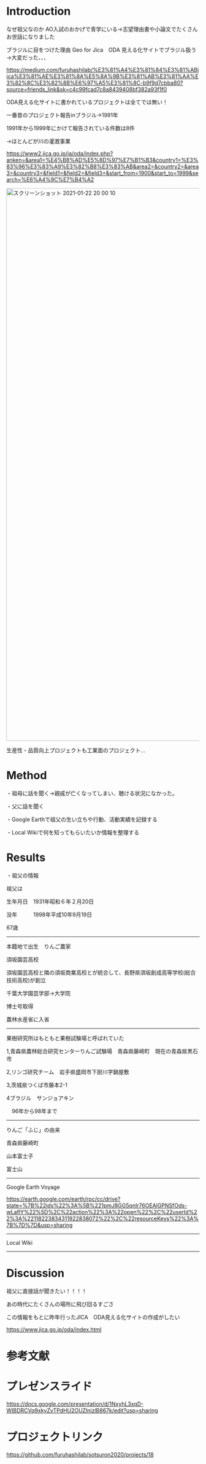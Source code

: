# Introduction

なぜ祖父なのか
AO入試のおかげで青学にいる→志望理由書や小論文でたくさんお世話になりました

ブラジルに目をつけた理由
Geo for Jica　ODA 見える化サイトでブラジル扱う→大変だった、、、　


https://medium.com/furuhashilab/%E3%81%A4%E3%81%84%E3%81%ABjica%E3%81%AE%E3%81%8A%E5%8A%9B%E3%81%AB%E3%81%AA%E3%82%8C%E3%82%8B%E6%97%A5%E3%81%8C-b9f9d7cbba80?source=friends_link&sk=c4c99fcad7c8a8439408bf382a93f1f0

ODA見える化サイトに書かれているプロジェクトは全てでは無い！

一番昔のプロジェクト報告inブラジル→1991年

1991年から1999年にかけて報告されている件数は8件

→ほとんどが川の灌漑事業

https://www2.jica.go.jp/ja/oda/index.php?anken=&area1=%E4%B8%AD%E5%8D%97%E7%B1%B3&country1=%E3%83%96%E3%83%A9%E3%82%B8%E3%83%AB&area2=&country2=&area3=&country3=&field1=&field2=&field3=&start_from=1900&start_to=1999&search=%E6%A4%9C%E7%B4%A2

<img width="1440" alt="スクリーンショット 2021-01-22 20 00 10" src="https://user-images.githubusercontent.com/40018561/105625319-ad7b9080-5e6b-11eb-80c1-2f9fe0b02dc0.png">

生産性・品質向上プロジェクトも工業面のプロジェクト…

# Method

・祖母に話を聞く→親戚が亡くなってしまい、聴ける状況になかった。

・父に話を聞く

・Google Earthで祖父の生い立ちや行動、活動実績を記録する

・Local Wikiで何を知ってもらいたいか情報を整理する

# Results
・祖父の情報

祖父は

生年月日　1931年昭和６年２月20日

没年　　　1998年平成10年9月19日

67歳

------------------------------------------------------------------------------------------------------------

本籍地で出生　りんご農家

須坂園芸高校

須坂園芸高校と隣の須坂商業高校とが統合して、長野県須坂創成高等学校(総合技術高校)が創立

千葉大学園芸学部→大学院

博士号取得

農林水産省に入省

------------------------------------------------------------------------------------------------------------

果樹研究所はもともと果樹試験場と呼ばれていた

1,青森県農林総合研究センターりんご試験場　青森県藤崎町　現在の青森県黒石市

2,リンゴ研究チーム　岩手県盛岡市下厨川字鍋屋敷

3,茨城県つくば市藤本2-1

4ブラジル　サンジョアキン

　96年から98年まで
 
 ------------------------------------------------------------------------------------------------------------

りんご「ふじ」の由来

青森県藤崎町

山本富士子

富士山

------------------------------------------------------------------------------------------------------------

Google Earth Voyage

https://earth.google.com/earth/rpc/cc/drive?state=%7B%22ids%22%3A%5B%221pmJ8GG5qnlr76OEAlGPNSfOds-wLafIY%22%5D%2C%22action%22%3A%22open%22%2C%22userId%22%3A%22118223834311922838072%22%2C%22resourceKeys%22%3A%7B%7D%7D&usp=sharing

------------------------------------------------------------------------------------------------------------

Local Wiki

------------------------------------------------------------------------------------------------------------

# Discussion
祖父に直接話が聞きたい！！！！

あの時代にたくさんの場所に飛び回るすごさ

この情報をもとに昨年行ったJICA　ODA見える化サイトの作成がしたい

https://www.jica.go.jp/oda/index.html

# 参考文献

# プレゼンスライド

https://docs.google.com/presentation/d/1NxyhL3xqD-WIBDRCVq9xkyZvTPdHU2OUZlnizlB867k/edit?usp=sharing

# プロジェクトリンク

https://github.com/furuhashilab/sotsuron2020/projects/18
